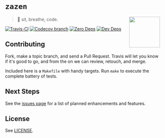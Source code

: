 # `zazen`

<img src="https://raw.githubusercontent.com/ostera/zazen/master/assets/zazen-600.png" align="right" height="100" />

> 🙏 sit, breathe, code.

[![Travis-CI](https://api.travis-ci.org/ostera/zazen.svg)](https://travis-ci.org/ostera/zazen)
[![Codecov branch](https://codecov.io/gh/ostera/zazen/master.svg)](https://codecov.io/gh/ostera/zazen)
[![Zero Deps](https://david-dm.org/ostera/zazen.svg)](https://david-dm.org/ostera/zazen)
[![Dev Deps](https://david-dm.org/ostera/zazen/dev-status.svg)](https://david-dm.org/ostera/zazen#info=devDependencies)

## Contributing

Fork, make a topic branch, and send a Pull Request. Travis will let you know if
it's good to go, and from the on we can review, retouch, and merge.

Included here is a `Makefile` with handy targets. Run `make` to execute the
complete battery of tests.

## Next Steps

See the [issues page](https://github.com/ostera/zazen/issues?q=is%3Aopen+is%3Aissue+label%3Aenhancement)
for a list of planned enhancements and features.

## License

See [LICENSE](https://github.com/ostera/zazen/blob/master/LICENSE).
